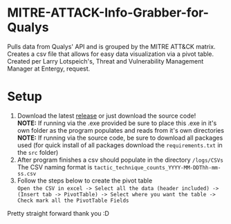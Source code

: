 # MITRE-ATTACK-Info-Grabber-for-Qualys
 Pulls data from Qualys' API and is grouped by the MITRE ATT&CK matrix. Creates a csv file that allows for easy data visualization via a pivot table.<br />
 Created per Larry Lotspeich's, Threat and Vulnerability Management Manager at Entergy, request.

# Setup
1. Download the latest [release](https://github.com/dakotaPPP/MITRE-ATTACK-Info-Grabber-for-Qualys/releases/) or just download the source code! <br />
**NOTE:** If running via the .exe provided be sure to place this .exe in it's own folder as the program populates and reads from it's own directories <br />
    **NOTE:** If running via the source code, be sure to download all packages used (for quick install of all packages download the `requirements.txt` in the `src` folder) 
2. After program finishes a csv should populate in the directory `/logs/CSVs` <br />
   The CSV naming format is `tactic_technique_counts_YYYY-MM-DDThh-mm-ss.csv`
3. Follow the steps below to create the pivot table <br />
   `Open the CSV in excel -> Select all the data (header included) -> (Insert tab -> PivotTable) -> Select where you want the table -> Check mark all the PivotTable Fields`

Pretty straight forward thank you :D
